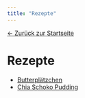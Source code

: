 ```yaml
---
title: "Rezepte"
---
```


[← Zurück zur Startseite](../)


# Rezepte

*	[Butterplätzchen](butterplaetzchen.md)
*	[Chia Schoko Pudding](chia_schoko_pudding.md)
